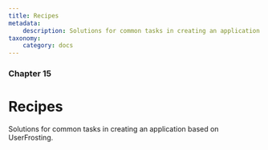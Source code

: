 ```yaml
---
title: Recipes
metadata:
    description: Solutions for common tasks in creating an application based on UserFrosting.
taxonomy:
    category: docs
---
```


### Chapter 15

# Recipes

Solutions for common tasks in creating an application based on UserFrosting.
